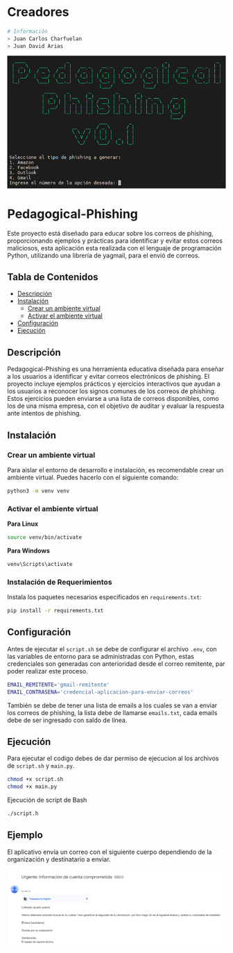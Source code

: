 # Creadores
```python
# Información
> Juan Carlos Charfuelan
> Juan David Arias
```

![img](./src/assets/img/img_2.png)

# Pedagogical-Phishing
Este proyecto está diseñado para educar sobre los correos de phishing, proporcionando ejemplos y prácticas para identificar y evitar estos correos maliciosos, esta aplicación esta realizada con el lenguaje de programación Python, utilizando una librería de yagmail, para el envió de correos.

## Tabla de Contenidos
* [Descripción](#Descripción)
* [Instalación](#Instalación)
    * [Crear un ambiente virtual](#Crear)
    * [Activar el ambiente virtual](#Activar)
* [Configuración](#Configuración)
* [Ejecución](#Ejecución)

## Descripción
Pedagogical-Phishing es una herramienta educativa diseñada para enseñar a los usuarios a identificar y evitar correos electrónicos de phishing. El proyecto incluye ejemplos prácticos y ejercicios interactivos que ayudan a los usuarios a reconocer los signos comunes de los correos de phishing. Estos ejercicios pueden enviarse a una lista de correos disponibles, como los de una misma empresa, con el objetivo de auditar y evaluar la respuesta ante intentos de phishing.

## Instalación
### Crear un ambiente virtual
Para aislar el entorno de desarrollo e instalación, es recomendable crear un ambiente virtual. Puedes hacerlo con el siguiente comando:

```bash
python3 -m venv venv
```
### Activar el ambiente virtual

**Para Linux**
```bash
source venv/bin/activate
```

**Para Windows**
```bash
venv\Scripts\activate
```

### Instalación de Requerimientos
Instala los paquetes necesarios especificados en `requirements.txt`:
```bash
pip install -r requirements.txt
```
## Configuración
Antes de ejecutar el `script.sh` se debe de configurar el archivo `.env`, con las variables de entorno para se administradas con Python, estas credenciales son generadas con anterioridad desde el correo remitente, par poder realizar este proceso.
```bash
EMAIL_REMITENTE='gmail-remitente'
EMAIL_CONTRASENA='credencial-aplicacion-para-enviar-correos'
```
También se debe de tener una lista de emails a los cuales se van a enviar los correos de phishing, la lista debe de llamarse `emails.txt`, cada emails debe de ser ingresado con saldo de línea.

## Ejecución
Para ejecutar el codigo debes de dar permiso de ejecucion al los archivos de `script.sh` y `main.py`.

```bash
chmod +x script.sh
chmod +x main.py
```

Ejecución de script de Bash
```bash
./script.h
```

## Ejemplo
El aplicativo envía un correo con el siguiente cuerpo dependiendo de la organización y destinatario a enviar.

![img](./src/assets/img/img_1.png)
